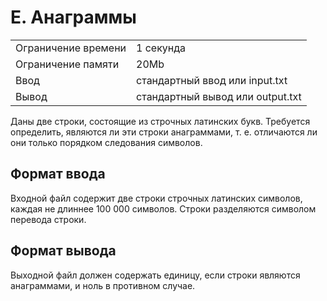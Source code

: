 # E. Анаграммы
|   |   | 
|---|---|
| Ограничение времени |	1 секунда |
| Ограничение памяти |	20Mb |
| Ввод |	стандартный ввод или input.txt |
| Вывод |	стандартный вывод или output.txt |
Даны две строки, состоящие из строчных латинских букв. Требуется определить, являются ли эти строки анаграммами, т. е. отличаются ли они только порядком следования символов.

## Формат ввода
Входной файл содержит две строки строчных латинских символов, каждая не длиннее 100 000 символов. Строки разделяются символом перевода строки.

## Формат вывода
Выходной файл должен содержать единицу, если строки являются анаграммами, и ноль в противном случае.
